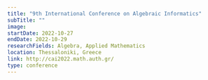 ```yaml
---
title: "9th International Conference on Algebraic Informatics"
subTitle: ""
image:
startDate: 2022-10-27
endDate: 2022-10-29
researchFields: Algebra, Applied Mathematics
location: Thessaloniki, Greece
link: http://cai2022.math.auth.gr/
type: conference
---
```

